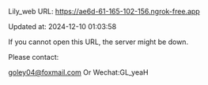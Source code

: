 Lily_web URL: https://ae6d-61-165-102-156.ngrok-free.app

Updated at: 2024-12-10 01:03:58

If you cannot open this URL, the server might be down.

Please contact: 

goley04@foxmail.com Or Wechat:GL_yeaH